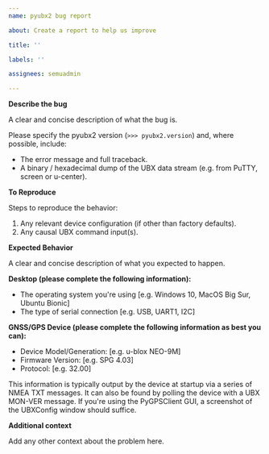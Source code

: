 ```yaml
---
name: pyubx2 bug report

about: Create a report to help us improve

title: ''

labels: ''

assignees: semuadmin

---
```


**Describe the bug**

A clear and concise description of what the bug is.

Please specify the pyubx2 version (`>>> pyubx2.version`) and, where possible, include:

- The error message and full traceback.
- A binary / hexadecimal dump of the UBX data stream (e.g. from PuTTY, screen or u-center).

**To Reproduce**

Steps to reproduce the behavior:

1. Any relevant device configuration (if other than factory defaults).
2. Any causal UBX command input(s).

**Expected Behavior**

A clear and concise description of what you expected to happen.

**Desktop (please complete the following information):**

- The operating system you're using [e.g. Windows 10, MacOS Big Sur, Ubuntu Bionic]
- The type of serial connection [e.g. USB, UART1, I2C]

**GNSS/GPS Device (please complete the following information as best you can):**

- Device Model/Generation: [e.g. u-blox NEO-9M]
- Firmware Version: [e.g. SPG 4.03]
- Protocol: [e.g. 32.00]

This information is typically output by the device at startup via a series of NMEA TXT messages.
It can also be found by polling the device with a UBX MON-VER message. If you're using the
PyGPSClient GUI, a screenshot of the UBXConfig window should suffice.

**Additional context**

Add any other context about the problem here.
